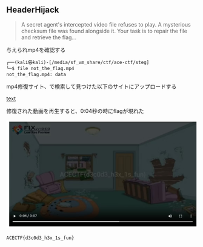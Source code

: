 ## HeaderHijack

>A secret agent's intercepted video file refuses to play. A mysterious checksum file was found alongside it. Your task is to repair the file and retrieve the flag...

与えられmp4を確認する
```
┌──(kali㉿kali)-[/media/sf_vm_share/ctf/ace-ctf/steg]
└─$ file not_the_flag.mp4 
not_the_flag.mp4: data

```

mp4修復サイト、で検索して見つけた以下のサイトにアップロードする


[text](https://fix.video/)

修復された動画を再生すると、0:04秒の時にflagが現れた


![alt text](image.png)

`ACECTF{d3c0d3_h3x_1s_fun}`